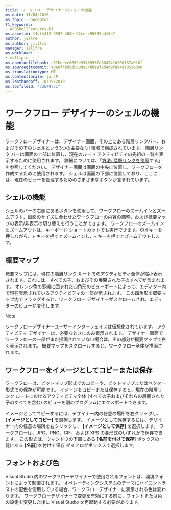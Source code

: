 ```yaml
---
title: ワークフロー デザイナーのシェルの機能
ms.date: 11/04/2016
ms.topic: conceptual
f1_keywords:
- WFDShellFeatures.UI
ms.assetid: 14bfe312-9592-408e-92ce-e98585ad16e7
author: jillre
ms.author: jillfra
manager: jillfra
ms.workload:
- multiple
ms.openlocfilehash: c57beeec6859e9346953fd8047410200187a026f
ms.sourcegitcommit: a8e8f4bd5d508da34bbe9f2d4d9fa94da0539de0
ms.translationtype: MT
ms.contentlocale: ja-JP
ms.lasthandoff: 10/19/2019
ms.locfileid: "72649731"
---
```

# <a name="workflow-designer-shell-features"></a>ワークフロー デザイナーのシェルの機能

ワークフローデザイナーは、デザイナー画面、その上にある階層リンクバー、およびその下のシェルという3つの主要な UI 領域で構成されています。 階層リンク バーは画面の上部に位置し、現在のルート アクティビティの先祖の一覧を表示するために使用されます。 詳細については、「[方法: 階層リンクを使用](../workflow-designer/how-to-use-breadcrumb-navigation.md)する」を参照してください。 デザイナー画面は画面の中央に位置し、ワークフローを作成するために使用されます。 シェルは画面の下部に位置しており、ここには、現在のビューを管理するためのさまざまなボタンが含まれています。

## <a name="shell-features"></a>シェルの機能
 シェルのバーの右側にあるボタンを使用して、ワークフローのズームインとズームアウト、画面のサイズに合わせたワークフローの内容の調整、および概要マップの表示/非表示の切り替えを行うことができます。 ワークフローのズームインとズームアウトは、キーボード ショートカットでも実行できます。Ctrl キーを押しながら、+ キーを押すとズームインし、- キーを押すとズームアウトします。

## <a name="overview-map"></a>概要マップ
 概要マップには、現在の階層リンク ルートでのアクティビティ全体が縮小表示されます。これには、すべての子、およびその展開された子のすべてが含まれます。 オレンジ色の罫線に囲まれた四角形のビューポートによって、エディター内で現在表示されているアクティビティの一部が示されます。 この四角形を概要マップ内でドラッグすると、ワークフロー デザイナーがスクロールされ、エディターのビューが変化します。

> [!NOTE]
> ワークフローデザイナーユーザーインターフェイスは仮想化されています。 アクティビティ デザイナーは、必要なときにのみ表示されます。 デザイナー画面でワークフローの一部がまだ描画されていない場合は、その部分が概要マップで白く表示されます。 概要マップをスクロールすると、ワークフロー全体が描画されます。

## <a name="copying-or-saving-workflows-as-images"></a>ワークフローをイメージとしてコピーまたは保存
 ワークフローは、ビットマップ形式でのコピーや、ビットマップまたはベクター形式での保存が可能です。 イメージをコピーまたは保存すると、現在の階層リンク ルートにおけるアクティビティ全体 (すべての子およびそれらの展開された子のすべてを含む) のビューを別のプログラムにエクスポートできます。

 イメージとしてコピーするには、デザイナー内の任意の場所を右クリックし、 **[イメージとしてコピー]** を選択します。 イメージとして保存するには、デザイナー内の任意の場所を右クリックし、 **[イメージとして保存]** を選択します。 ワークフローは、JPG、PNG、GIF、および XPS の各形式のいずれかで保存できます。 この形式は、ウィンドウの下部にある **[名前を付けて保存]** ボックスの一覧にある **[名前]** を付けて保存 ダイアログボックスで選択します。

## <a name="fonts-and-colors"></a>フォントおよび色

Visual Studio 内のワークフローデザイナーで使用されるフォントは、環境フォントによって制御されます。 オペレーティングシステムのテーマにハイコントラストの配色を使用している場合、ワークフローデザイナーに表示される色は変わります。 ワークフローデザイナーで変更を有効にする前に、フォントまたは色の設定を変更した後に Visual Studio を再起動する必要があります。